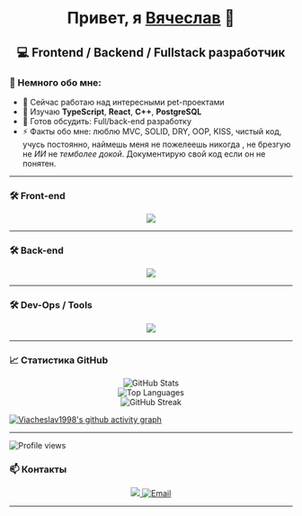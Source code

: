 
<br>

<h1 align="center">Привет, я <a href="https://github.com/ТВОЙ_НИК">Вячеслав</a> 👋</h1>
<h2 align="center">💻 Frontend / Backend / Fullstack разработчик</h2>



### 🧠 Немного обо мне:
- 🔭 Сейчас работаю над интересными pet-проектами  
- 🌱 Изучаю **TypeScript**, **React**, **C++**, **PostgreSQL**   
- 💬 Готов обсудить: Full/back-end разработку
- ⚡ Факты обо мне: люблю MVC, SOLID,  DRY, OOP, KISS, чистый код, учусь постоянно, наймешь меня не пожелеешь никогда  , не брезгую не *ИИ* не *темболее докой*.
Документирую свой код если он не понятен.

---

### 🛠️ Front-end

<p align="center">
  <img src="https://skillicons.dev/icons?i=js,ts,html,css,tailwind,bootstrap,vue,vuetify" />
</p>


---


### 🛠️ Back-end

<p align="center">
  <img src="https://skillicons.dev/icons?i=laravel,php,postgresql,cpp,nodejs" />
</p>



---

### 🛠️ Dev-Ops / Tools

<p align="center">
  <img src="https://skillicons.dev/icons?i=git,github,vscode,sublime,docker,postman" />
</p>


---

### 📈 Статистика GitHub

<p align="center">
  <img src="https://github-readme-stats.vercel.app/api?username=Viacheslav1998&show_icons=true&theme=tokyonight" alt="GitHub Stats" />
  <br/>
  <img src="https://github-readme-stats.vercel.app/api/top-langs/?username=Viacheslav1998&layout=compact&theme=tokyonight" alt="Top Languages" />
  <br>
    <img src="https://github-readme-streak-stats.herokuapp.com/?user=Viacheslav1998&theme=tokyonight" alt="GitHub Streak" />
    <br>
</p>

[![Viacheslav1998's github activity graph](https://github-readme-activity-graph.vercel.app/graph?username=Viacheslav1998&theme=tokyo-night)](https://github.com/ashutosh00710/github-readme-activity-graph)

---
<p>
  <img src="https://komarev.com/ghpvc/?username=Viacheslav1998&label=Profile%20views&color=0e75b6&style=flat" alt="Profile views" />
</p>


### 📫 Контакты

<p align="center">
  <a href="https://t.me/VKfullStackDev">
    <img src="https://img.shields.io/badge/Telegram-2CA5E0?style=for-the-badge&logo=telegram&logoColor=white" />
  </a>
  <a href="mailto:amazingSevenfix@gmail.com">
    <img src="https://img.shields.io/badge/Email-D14836?style=for-the-badge&logo=gmail&logoColor=white" alt="Email" />
  </a>
</p>

---

